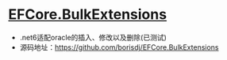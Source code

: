 # [EFCore.BulkExtensions]((https://github.com/borisdj/EFCore.BulkExtensions))
- .net6适配oracle的插入、修改以及删除(已测试)
- 源码地址：https://github.com/borisdj/EFCore.BulkExtensions
